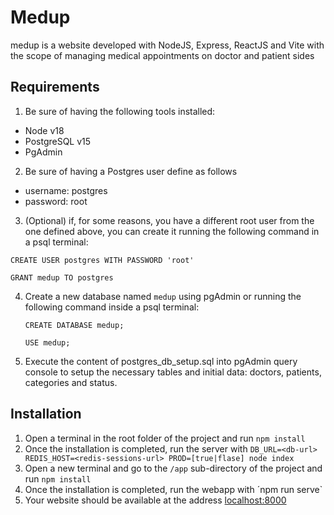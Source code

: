 # Medup

medup is a website developed with NodeJS, Express, ReactJS and Vite with the scope of managing medical appointments on doctor and patient sides

## Requirements
1. Be sure of having the following tools installed:
  - Node v18
  - PostgreSQL v15
  - PgAdmin

2. Be sure of having a Postgres user define as follows
  - username: postgres
  - password: root

3. (Optional) if, for some reasons, you have a different root user from the one defined above, you can create it running the following command in a psql terminal:

`CREATE USER postgres WITH PASSWORD 'root'`

`GRANT medup TO postgres`

4. Create a new database named `medup` using pgAdmin or running the following command inside a psql terminal:

   `CREATE DATABASE medup;`
   
   `USE medup;`

5. Execute the content of postgres_db_setup.sql into pgAdmin query console to setup the necessary tables and initial data: doctors, patients, categories and status.

## Installation
1. Open a terminal in the root folder of the project and run `npm install`
2. Once the installation is completed, run the server with `DB_URL=<db-url> REDIS_HOST=<redis-sessions-url> PROD=[true|flase] node index`
3. Open a new terminal and go to the `/app` sub-directory of the project and run `npm install`
4. Once the installation is completed, run the webapp with ´npm run serve`
5. Your website should be available at the address [localhost:8000](http://localhost:8000)

